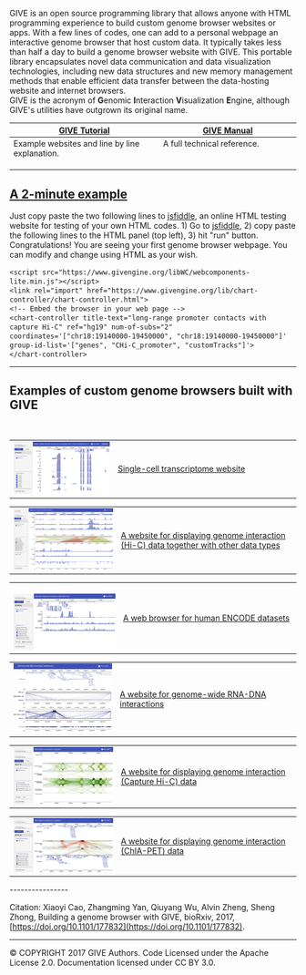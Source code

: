 GIVE  is an open source programming library that allows anyone with HTML programming experience to build custom genome browser websites or apps.  With a few lines of codes, one can add to a personal webpage an interactive genome browser that host custom data. It typically takes less than half a day to build a genome browser website with GIVE. 
This portable library encapsulates novel data communication and data visualization technologies, including new data structures and new memory management methods that enable efficient data transfer between the data-hosting website and internet browsers.  
GIVE is the acronym of **G**enomic **I**nteraction **V**isualization **E**ngine, although GIVE's utilities have outgrown its original name.

[GIVE Tutorial](https://github.com/Zhong-Lab-UCSD/Genomic-Interactive-Visualization-Engine/tree/master/tutorials)  | [GIVE Manual](https://github.com/Zhong-Lab-UCSD/Genomic-Interactive-Visualization-Engine/blob/master/manuals/index.md) 
-------------------------------------------------------------------------------------------------------------------|-------------------------------------------------------------------------------------------------------------------------------
Example websites and line by line explanation.                                                                     | A full technical reference.                                                                                               

## [A 2-minute example](https://jsfiddle.net/frankyan/mcdng033/1/)

Just copy paste the two following lines to [jsfiddle](https://jsfiddle.net), an online HTML testing website for testing of your own HTML codes. 1) Go to  [jsfiddle](https://jsfiddle.net), 2) copy paste the following lines to the HTML panel (top left), 3) hit "run" button.
Congratulations! You are seeing your first genome browser webpage. You can modify and change using HTML as your wish.
```
<script src="https://www.givengine.org/libWC/webcomponents-lite.min.js"></script> 
<link rel="import" href="https://www.givengine.org/lib/chart-controller/chart-controller.html">
<!-- Embed the browser in your web page -->
<chart-controller title-text="long-range promoter contacts with capture Hi-C" ref="hg19" num-of-subs="2" coordinates='["chr18:19140000-19450000", "chr18:19140000-19450000"]' group-id-list='["genes", "CHi-C_promoter", "customTracks"]'>
</chart-controller>
```

****************

## Examples of custom genome browsers built with GIVE

<table>
  <tr>
    <td width="400px">
      <a href="https://singlecell.genemo.org"><img src="figures/give_singlecell.png" width="400px"></a>
    </td>
    <td width="600px">
      <a href="https://singlecell.genemo.org">Single-cell transcriptome website</a>
    </td>
  </tr>
</table>

<table>
  <tr>
    <td width="400px">
      <a href="https://mcf7.givengine.org"><img src="figures/give_hic.png" width="400px"></a>
    </td>
    <td width="600px">
      <a href="https://mcf7.givengine.org">A website for displaying genome interaction (Hi-C) data together with other data types</a>
    </td> 
  </tr>
</table>

<table>
  <tr>
    <td width="400px">
      <a href="https://encode.genemo.org"><img src="figures/give_encode.png" width="400px"></a>
    </td>
    <td width="600px">
      <a href="https://encode.genemo.org">A web browser for human ENCODE datasets</a>
    </td>
  </tr>
</table>

<table>
  <tr>
    <td width="400px">
      <a href="https://margi.givengine.org"><img src="figures/give_RNAinteraction.jpg" width="400px"></a>
    </td>
    <td width="600px">
      <a href="https://margi.givengine.org">A website for genome-wide RNA-DNA interactions</a>
    </td>
  </tr>
</table>

<table>
  <tr>
    <td width="400px">
      <a href="https://chic.givengine.org"><img src="figures/give_hic1.png" width="400px"></a>
    </td>
    <td width="600px">
      <a href="https://chic.givengine.org">A website for displaying genome interaction (Capture Hi-C) data</a>
    </td>
  </tr>
</table>

<table>
  <tr>
    <td width="400px">
      <a href="https://chiapet.givengine.org"><img src="figures/give_chiapet.png" width="400px"></a>
    </td>
    <td width="600px">
      <a href="https://chiapet.givengine.org">A website for displaying genome interaction (ChIA-PET) data</a>
    </td>
  </tr>
</table>
----------------

Citation: Xiaoyi Cao, Zhangming Yan, Qiuyang Wu, Alvin Zheng, Sheng Zhong, Building a genome browser with GIVE,  bioRxiv, 2017, [https://doi.org/10.1101/177832](https://doi.org/10.1101/177832).

----------------

© COPYRIGHT 2017 GIVE Authors. Code Licensed under the Apache License 2.0. Documentation licensed under CC BY 3.0. 
